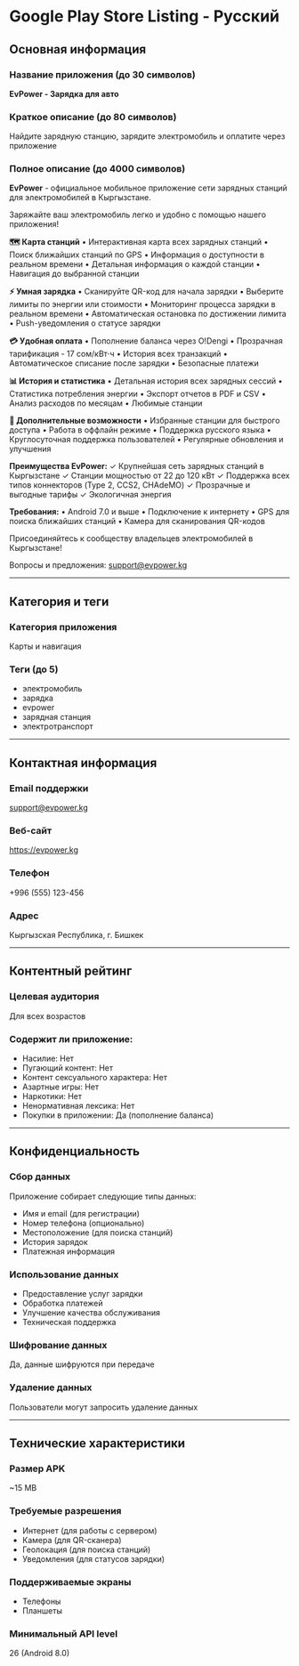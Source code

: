 # Google Play Store Listing - Русский

## Основная информация

### Название приложения (до 30 символов)
**EvPower - Зарядка для авто**

### Краткое описание (до 80 символов)
Найдите зарядную станцию, зарядите электромобиль и оплатите через приложение

### Полное описание (до 4000 символов)

**EvPower** - официальное мобильное приложение сети зарядных станций для электромобилей в Кыргызстане.

Заряжайте ваш электромобиль легко и удобно с помощью нашего приложения!

**🗺 Карта станций**
• Интерактивная карта всех зарядных станций
• Поиск ближайших станций по GPS
• Информация о доступности в реальном времени
• Детальная информация о каждой станции
• Навигация до выбранной станции

**⚡ Умная зарядка**
• Сканируйте QR-код для начала зарядки
• Выберите лимиты по энергии или стоимости
• Мониторинг процесса зарядки в реальном времени
• Автоматическая остановка по достижении лимита
• Push-уведомления о статусе зарядки

**💳 Удобная оплата**
• Пополнение баланса через O!Dengi
• Прозрачная тарификация - 17 сом/кВт⋅ч
• История всех транзакций
• Автоматическое списание после зарядки
• Безопасные платежи

**📊 История и статистика**
• Детальная история всех зарядных сессий
• Статистика потребления энергии
• Экспорт отчетов в PDF и CSV
• Анализ расходов по месяцам
• Любимые станции

**🔔 Дополнительные возможности**
• Избранные станции для быстрого доступа
• Работа в оффлайн режиме
• Поддержка русского языка
• Круглосуточная поддержка пользователей
• Регулярные обновления и улучшения

**Преимущества EvPower:**
✓ Крупнейшая сеть зарядных станций в Кыргызстане
✓ Станции мощностью от 22 до 120 кВт
✓ Поддержка всех типов коннекторов (Type 2, CCS2, CHAdeMO)
✓ Прозрачные и выгодные тарифы
✓ Экологичная энергия

**Требования:**
• Android 7.0 и выше
• Подключение к интернету
• GPS для поиска ближайших станций
• Камера для сканирования QR-кодов

Присоединяйтесь к сообществу владельцев электромобилей в Кыргызстане!

Вопросы и предложения: support@evpower.kg

---

## Категория и теги

### Категория приложения
Карты и навигация

### Теги (до 5)
- электромобиль
- зарядка
- evpower
- зарядная станция
- электротранспорт

---

## Контактная информация

### Email поддержки
support@evpower.kg

### Веб-сайт
https://evpower.kg

### Телефон
+996 (555) 123-456

### Адрес
Кыргызская Республика, г. Бишкек

---

## Контентный рейтинг

### Целевая аудитория
Для всех возрастов

### Содержит ли приложение:
- Насилие: Нет
- Пугающий контент: Нет
- Контент сексуального характера: Нет
- Азартные игры: Нет
- Наркотики: Нет
- Ненормативная лексика: Нет
- Покупки в приложении: Да (пополнение баланса)

---

## Конфиденциальность

### Сбор данных
Приложение собирает следующие типы данных:
- Имя и email (для регистрации)
- Номер телефона (опционально)
- Местоположение (для поиска станций)
- История зарядок
- Платежная информация

### Использование данных
- Предоставление услуг зарядки
- Обработка платежей
- Улучшение качества обслуживания
- Техническая поддержка

### Шифрование данных
Да, данные шифруются при передаче

### Удаление данных
Пользователи могут запросить удаление данных

---

## Технические характеристики

### Размер APK
~15 MB

### Требуемые разрешения
- Интернет (для работы с сервером)
- Камера (для QR-сканера)
- Геолокация (для поиска станций)
- Уведомления (для статусов зарядки)

### Поддерживаемые экраны
- Телефоны
- Планшеты

### Минимальный API level
26 (Android 8.0)